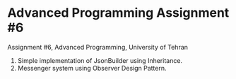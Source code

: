 # Advanced Programming Assignment #6
Assignment #6, Advanced Programming, University of Tehran

1. Simple implementation of JsonBuilder using Inheritance.
2. Messenger system using Observer Design Pattern.

